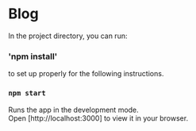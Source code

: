 # Blog

In the project directory, you can run:

### 'npm install'
to set up properly for the following instructions.

### `npm start`

Runs the app in the development mode.\
Open [http://localhost:3000] to view it in your browser.
